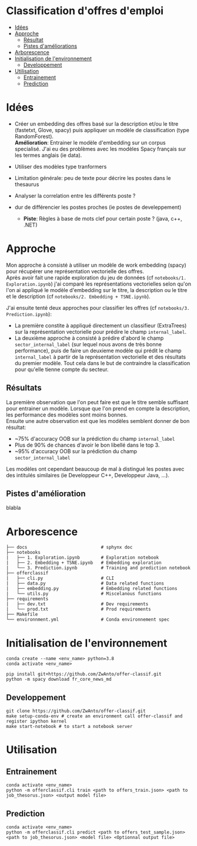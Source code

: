 # Classification d'offres d'emploi

- [Idées](#Idées)
- [Approche](#Approche)
    * [Résultat](#Résultat)
    * [Pistes d'améliorations](#Pistes-d'améliorations)
- [Arborescence](#Arborescence)
- [Initialisation de l'environnement](#Initialisation-de-l'environnement)
    * [Developpement](#Developpement)
- [Utilisation](#Utilisation)
    * [Entrainement](#Entrainement)
    * [Prediction](#Prediction)

  
# Idées

* Créer un embedding des offres basé sur la description et/ou le titre (fastetxt, Glove, spacy) puis appliquer un modèle de classification (type RandomForest).  
**Amélioration**: Entrainer le modèle d'embedding sur un corpus specialisé. J'ai eu des problèmes avec les modèles Spacy français sur les termes anglais (ie data).
* Utiliser des modèles type tranformers


* Limitation générale: peu de texte pour décrire les postes dans le thesaurus
* Analyser la correlation entre les différents poste ?

* dur de différencier les postes proches (ie postes de develeppement)
    * **Piste**: Règles à base de mots clef pour certain poste ? (java, c++, .NET) 

# Approche

Mon approche à consisté à utiliser un modèle de work embedding (spacy) pour récupérer une représentation vectorielle des offres.  
Après avoir fait une rapide exploration du jeu de données (cf `notebooks/1. Exploration.ipynb`) j'ai comparé les représentations vectorielles selon qu'on l'on ai appliqué le modèle d'embedding sur le titre, la description ou le titre et le description (cf `notebooks/2. Embedding + TSNE.ipynb`).  

J'ai ensuite tenté deux approches pour classifier les offres (cf `notebooks/3. Prediction.ipynb`):
* La première constite à appliqué directement un classifieur (ExtraTrees) sur la représentation vectorielle pour prédire le champ `internal_label`. 
* La deuxième approche à consisté à prédire d'abord le champ `sector_internal_label` (sur lequel nous avons de très bonne performance), puis de faire un deuxieme modèle qui prédit le champ `internal_label` à partir de la représentation vectorielle et des résultats du premier modèle. Tout cela dans le but de contraindre la classification pour qu'elle tienne compte du secteur.

## Résultats

La première observation que l'on peut faire est que le titre semble suffisant pour entrainer un modèle. Lorsque que l'on prend en compte la description, les performance des modèles sont moins bonnes.  
Ensuite une autre observation est que les modèles semblent donner de bon résultat:

* ~75% d'accuracy OOB sur la prédiction du champ `internal_label`
* Plus de 90% de chances d'avoir le bon libellé dans le top 3.
* ~95% d'accuracy OOB sur la prédiction du champ `sector_internal_label`

Les modèles ont cependant beaucoup de mal à distingué les postes avec des intitulés similaires (ie Developpeur C++, Developpeur Java, ...).

## Pistes d'amélioration

blabla

# Arborescence
```
├── docs                            # sphynx doc
├── notebooks
|   ├── 1. Exploration.ipynb        # Exploration notebook
|   ├── 2. Embedding + TSNE.ipynb   # Embedding exploration
|   └── 3. Prediction.ipynb         # Training and prediction notebook
├── offerclassif
|   ├── cli.py                      # CLI
|   ├── data.py                     # Data related functions
|   ├── embedding.py                # Embedding related functions
|   └── utils.py                    # Miscelanous functions
├── requirements
|   ├── dev.txt                     # Dev requirements
|   └── prod.txt                    # Prod requirements
├── Makefile                    
└── environnment.yml                # Conda environnement spec
```

# Initialisation de l'environnement
```
conda create --name <env_name> python=3.8
conda activate <env_name>

pip install git+https://github.com/ZwAnto/offer-classif.git
python -m spacy download fr_core_news_md
```
## Developpement
```
git clone https://github.com/ZwAnto/offer-classif.git
make setup-conda-env # create an environment call offer-classif and register ipython kernel
make start-notebook # to start a notebook server 
```
# Utilisation
## Entrainement
```
conda activate <env_name>
python -m offerclassif.cli train <path to offers_train.json> <path to job_thesorus.json> <output model file>
```
## Prediction
```
conda activate <env_name>
python -m offerclassif.cli predict <path to offers_test_sample.json> <path to job_thesorus.json> <model file> <Optionnal output file>
```